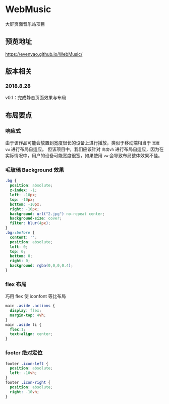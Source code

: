 # WebMusic
大屏页面音乐站项目

## 预览地址
https://evenyao.github.io/WebMusic/

## 版本相关
### 2018.8.28
v0.1：完成静态页面效果与布局

## 布局要点
### 响应式
由于该作品可能会放置到宽度很长的设备上进行播放，类似于移动端相当于 `宽度vw` 进行布局自适应。
但该项目中，我们应该针对 `高度vh` 进行布局自适应，因为在实际情况中，用户的设备可能宽度很宽，如果使用 `vw` 会导致布局整体效果不佳。

### 毛玻璃 Background 效果
```CSS
.bg {
  position: absolute;
  z-index: -1;
  left: -10px;
  top: -10px;
  bottom: -10px;
  right: -10px;
  background: url("2.jpg") no-repeat center;
  background-size: cover;
  filter: blur(4px);
}
.bg::before {
  content: '';
  position: absolute;
  left: 0;
  top: 0;
  bottom: 0;
  right: 0;
  background: rgba(0,0,0,0.4);
}
```
### flex 布局
巧用 flex 使 iconfont 等比布局
```CSS
main .aside .actions {
  display: flex;
  margin-top: 4vh;
}
main .aside li {
  flex:1;
  text-align: center;
}
```


### footer 绝对定位
```CSS
footer .icon-left {
  position: absolute;
  left: -10vh;
}
footer .icon-right {
  position: absolute;
  right: -10vh;
}
```
